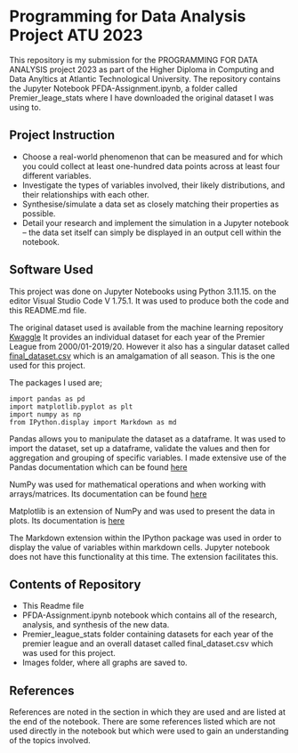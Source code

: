 # Programming for Data Analysis Project ATU 2023

This repository is my submission for the PROGRAMMING FOR DATA ANALYSIS project 2023 as part of the Higher Diploma in Computing and Data Anyltics at Atlantic Technological University. The repository contains the Jupyter Notebook PFDA-Assignment.ipynb, a folder called Premier_leage_stats where I have downloaded the original dataset I was using to. 

## Project Instruction
- Choose a real-world phenomenon that can be measured and for which you could
collect at least one-hundred data points across at least four different variables.
- Investigate the types of variables involved, their likely distributions, and their
relationships with each other.
- Synthesise/simulate a data set as closely matching their properties as possible.
- Detail your research and implement the simulation in a Jupyter notebook – the
data set itself can simply be displayed in an output cell within the notebook.

## Software Used
This project was done on Jupyter Notebooks using Python 3.11.15. on the editor Visual Studio Code V 1.75.1. It was used to produce both the code and this README.md file.

The original dataset used is available from the machine learning repository [Kwaggle](https://www.kaggle.com/datasets/saife245/english-premier-league)
It provides an individual dataset for each year of the Premier League from 2000/01-2019/20. However it also has a singular dataset called [final_dataset.csv](https://github.com/Kevin002023/PFDA-Assignment/blob/main/Premier_league_stats/Datasets/final_dataset.csv) which is an amalgamation of all season. This is the one used for this project.

The packages I used are;

````
import pandas as pd
import matplotlib.pyplot as plt
import numpy as np
from IPython.display import Markdown as md

````
Pandas allows you to manipulate the dataset as a dataframe. It was used to import the dataset, set up a dataframe, validate the values and then for aggregation and grouping of specific variables. I made extensive use of the Pandas documentation which can be found [here](https://pandas.pydata.org/pandas-docs/stable/getting_started/index.html)

NumPy was used for mathematical operations and when working with arrays/matrices. Its documentation can be found [here](https://numpy.org/doc/stable/)

Matplotlib is an extension of NumPy and was used to present the data in plots. Its documentation is [here](https://matplotlib.org/stable/index.html)

The Markdown extension within the IPython package was used in order to display the value of variables within markdown cells. Jupyter notebook does not have this functionality at this time. The extension facilitates this. 

## Contents of Repository
- This Readme file
- PFDA-Assignment.ipynb notebook which contains all of the research, analysis, and synthesis of the new data.
- Premier_league_stats folder containing datasets for each year of the premier league and an overall dataset called final_dataset.csv which was used for this project.
- Images folder, where all graphs are saved to.


## References

References are noted in the section in which they are used and are listed at the end of the notebook. There are some references listed which are not used directly in the notebook but which were used to gain an understanding of the topics involved.